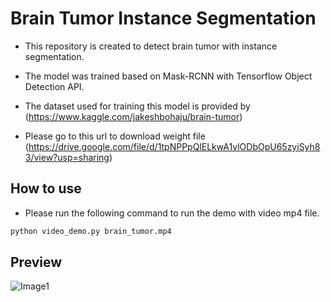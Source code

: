 # Brain Tumor Instance Segmentation

- This repository is created to detect brain tumor with instance segmentation.

- The model was trained based on Mask-RCNN with Tensorflow Object Detection API.

- The dataset used for training this model is provided by (https://www.kaggle.com/jakeshbohaju/brain-tumor)

- Please go to this url to download weight file (https://drive.google.com/file/d/1tpNPPpQlELkwA1vlODbOpU65zyiSyh83/view?usp=sharing)


## How to use

- Please run the following command to run the demo with video mp4 file.

```python
python video_demo.py brain_tumor.mp4
```

## Preview

![Image1](https://raw.githubusercontent.com/chunmusic/Brain_Tumor_Semantic_Segmentation/master/brain_tumor.gif)
